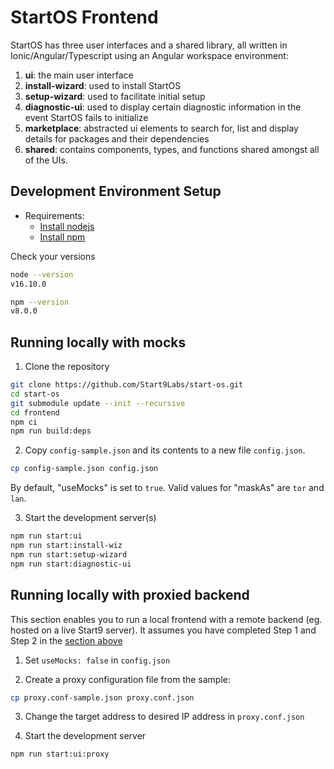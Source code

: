 # StartOS Frontend

StartOS has three user interfaces and a shared library, all written in Ionic/Angular/Typescript using an Angular workspace environment:

1. **ui**: the main user interface
1. **install-wizard**: used to install StartOS
1. **setup-wizard**: used to facilitate initial setup
1. **diagnostic-ui**: used to display certain diagnostic information in the event StartOS fails to initialize
1. **marketplace**: abstracted ui elements to search for, list and display details for packages and their dependencies
1. **shared**: contains components, types, and functions shared amongst all of the UIs.

## Development Environment Setup

- Requirements:
  - [Install nodejs](https://nodejs.org/en/)
  - [Install npm](https://www.npmjs.com/get-npm)

Check your versions

```sh
node --version
v16.10.0

npm --version
v8.0.0
```

## Running locally with mocks

1. Clone the repository

```sh
git clone https://github.com/Start9Labs/start-os.git
cd start-os
git submodule update --init --recursive
cd frontend
npm ci
npm run build:deps
```

2. Copy `config-sample.json` and its contents to a new file `config.json`.

```sh
cp config-sample.json config.json
```

By default, "useMocks" is set to `true`.
Valid values for "maskAs" are `tor` and `lan`.

3. Start the development server(s)

```sh
npm run start:ui
npm run start:install-wiz
npm run start:setup-wizard
npm run start:diagnostic-ui
```

## Running locally with proxied backend

This section enables you to run a local frontend with a remote backend (eg. hosted on a live Start9 server). It assumes you have completed Step 1 and Step 2 in the [section above](#running-locally-with-mocks)

1. Set `useMocks: false` in `config.json`

2. Create a proxy configuration file from the sample:

```sh
cp proxy.conf-sample.json proxy.conf.json
```

3. Change the target address to desired IP address in `proxy.conf.json`

4. Start the development server

```sh
npm run start:ui:proxy
```
